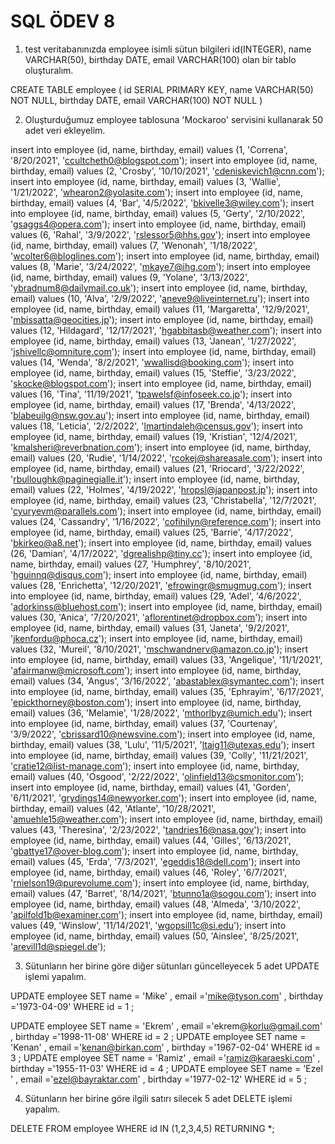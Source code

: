 # SQL ÖDEV 8

1. test veritabanınızda employee isimli sütun bilgileri id(INTEGER), name VARCHAR(50), birthday DATE, email VARCHAR(100) olan bir tablo oluşturalım.

CREATE TABLE employee (
	id SERIAL PRIMARY KEY,
	name VARCHAR(50) NOT NULL,
	birthday DATE,
	email VARCHAR(100) NOT NULL
)

2. Oluşturduğumuz employee tablosuna 'Mockaroo' servisini kullanarak 50 adet veri ekleyelim.

insert into employee (id, name, birthday, email) values (1, 'Correna', '8/20/2021', 'ccultcheth0@blogspot.com');
insert into employee (id, name, birthday, email) values (2, 'Crosby', '10/10/2021', 'cdeniskevich1@cnn.com');
insert into employee (id, name, birthday, email) values (3, 'Wallie', '1/21/2022', 'whearon2@yolasite.com');
insert into employee (id, name, birthday, email) values (4, 'Bar', '4/5/2022', 'bkivelle3@wiley.com');
insert into employee (id, name, birthday, email) values (5, 'Gerty', '2/10/2022', 'gsaggs4@opera.com');
insert into employee (id, name, birthday, email) values (6, 'Rahal', '3/9/2022', 'rslessor5@hhs.gov');
insert into employee (id, name, birthday, email) values (7, 'Wenonah', '1/18/2022', 'wcolter6@bloglines.com');
insert into employee (id, name, birthday, email) values (8, 'Marie', '3/24/2022', 'mkaye7@ihg.com');
insert into employee (id, name, birthday, email) values (9, 'Yolane', '3/13/2022', 'ybradnum8@dailymail.co.uk');
insert into employee (id, name, birthday, email) values (10, 'Alva', '2/9/2022', 'aneve9@liveinternet.ru');
insert into employee (id, name, birthday, email) values (11, 'Margaretta', '12/9/2021', 'mbissatta@geocities.jp');
insert into employee (id, name, birthday, email) values (12, 'Hildagard', '12/17/2021', 'hgabbitasb@weather.com');
insert into employee (id, name, birthday, email) values (13, 'Janean', '1/27/2022', 'jshivellc@omniture.com');
insert into employee (id, name, birthday, email) values (14, 'Wenda', '8/2/2021', 'wwallisd@booking.com');
insert into employee (id, name, birthday, email) values (15, 'Steffie', '3/23/2022', 'skocke@blogspot.com');
insert into employee (id, name, birthday, email) values (16, 'Tina', '11/19/2021', 'tpawelsf@infoseek.co.jp');
insert into employee (id, name, birthday, email) values (17, 'Brenda', '4/13/2022', 'blabeuilg@nsw.gov.au');
insert into employee (id, name, birthday, email) values (18, 'Leticia', '2/2/2022', 'lmartindaleh@census.gov');
insert into employee (id, name, birthday, email) values (19, 'Kristian', '12/4/2021', 'kmalsheri@reverbnation.com');
insert into employee (id, name, birthday, email) values (20, 'Rudie', '1/14/2022', 'rcokej@shareasale.com');
insert into employee (id, name, birthday, email) values (21, 'Rriocard', '3/22/2022', 'rbulloughk@paginegialle.it');
insert into employee (id, name, birthday, email) values (22, 'Holmes', '4/19/2022', 'hropsl@japanpost.jp');
insert into employee (id, name, birthday, email) values (23, 'Christabella', '12/7/2021', 'cyuryevm@parallels.com');
insert into employee (id, name, birthday, email) values (24, 'Cassandry', '1/16/2022', 'cofihilyn@reference.com');
insert into employee (id, name, birthday, email) values (25, 'Barrie', '4/17/2022', 'bkirkeo@a8.net');
insert into employee (id, name, birthday, email) values (26, 'Damian', '4/17/2022', 'dgrealishp@tiny.cc');
insert into employee (id, name, birthday, email) values (27, 'Humphrey', '8/10/2021', 'hguinnq@disqus.com');
insert into employee (id, name, birthday, email) values (28, 'Enrichetta', '12/20/2021', 'efrowingr@smugmug.com');
insert into employee (id, name, birthday, email) values (29, 'Adel', '4/6/2022', 'adorkinss@bluehost.com');
insert into employee (id, name, birthday, email) values (30, 'Anica', '7/20/2021', 'aflorentinet@dropbox.com');
insert into employee (id, name, birthday, email) values (31, 'Janeta', '9/2/2021', 'jkenfordu@phoca.cz');
insert into employee (id, name, birthday, email) values (32, 'Mureil', '8/10/2021', 'mschwandnerv@amazon.co.jp');
insert into employee (id, name, birthday, email) values (33, 'Angelique', '11/1/2021', 'afairmanw@microsoft.com');
insert into employee (id, name, birthday, email) values (34, 'Angus', '3/16/2022', 'abastablex@symantec.com');
insert into employee (id, name, birthday, email) values (35, 'Ephrayim', '6/17/2021', 'epickthorney@boston.com');
insert into employee (id, name, birthday, email) values (36, 'Melamie', '1/28/2022', 'mthorlbyz@umich.edu');
insert into employee (id, name, birthday, email) values (37, 'Courtenay', '3/9/2022', 'cbrissard10@newsvine.com');
insert into employee (id, name, birthday, email) values (38, 'Lulu', '11/5/2021', 'ltaig11@utexas.edu');
insert into employee (id, name, birthday, email) values (39, 'Colly', '11/21/2021', 'cratie12@list-manage.com');
insert into employee (id, name, birthday, email) values (40, 'Osgood', '2/22/2022', 'olinfield13@csmonitor.com');
insert into employee (id, name, birthday, email) values (41, 'Gorden', '6/11/2021', 'grydings14@newyorker.com');
insert into employee (id, name, birthday, email) values (42, 'Atlante', '10/28/2021', 'amuehle15@weather.com');
insert into employee (id, name, birthday, email) values (43, 'Theresina', '2/23/2022', 'tandries16@nasa.gov');
insert into employee (id, name, birthday, email) values (44, 'Gilles', '6/13/2021', 'gbattye17@over-blog.com');
insert into employee (id, name, birthday, email) values (45, 'Erda', '7/3/2021', 'egeddis18@dell.com');
insert into employee (id, name, birthday, email) values (46, 'Roley', '6/7/2021', 'rnielson19@purevolume.com');
insert into employee (id, name, birthday, email) values (47, 'Barret', '8/14/2021', 'btunno1a@sogou.com');
insert into employee (id, name, birthday, email) values (48, 'Almeda', '3/10/2022', 'apilfold1b@examiner.com');
insert into employee (id, name, birthday, email) values (49, 'Winslow', '11/14/2021', 'wgopsill1c@si.edu');
insert into employee (id, name, birthday, email) values (50, 'Ainslee', '8/25/2021', 'arevill1d@spiegel.de');



3. Sütunların her birine göre diğer sütunları güncelleyecek 5 adet UPDATE işlemi yapalım.


UPDATE employee
		 SET name = 'Mike' ,
		 email ='mike@tyson.com' ,
		 birthday ='1973-04-09'
		 WHERE id = 1 ;

UPDATE employee
		 SET name = 'Ekrem' ,
		 email ='ekrem@korlu@gmail.com' ,
		 birthday ='1998-11-08'
		 WHERE id = 2 ;
UPDATE employee
		 SET name = 'Kenan' ,
		 email ='kenan@birkan.com' ,
		 birthday ='1967-02-04'
		 WHERE id = 3 ;
UPDATE employee
		 SET name = 'Ramiz' ,
		 email ='ramiz@karaeski.com' ,
		 birthday ='1955-11-03'
		 WHERE id = 4 ;
UPDATE employee
		 SET name = 'Ezel ' ,
		 email ='ezel@bayraktar.com' ,
		 birthday ='1977-02-12'
		 WHERE id = 5 ;

4. Sütunların her birine göre ilgili satırı silecek 5 adet DELETE işlemi yapalım.

DELETE FROM employee
		WHERE id IN (1,2,3,4,5)
		RETURNING *;
